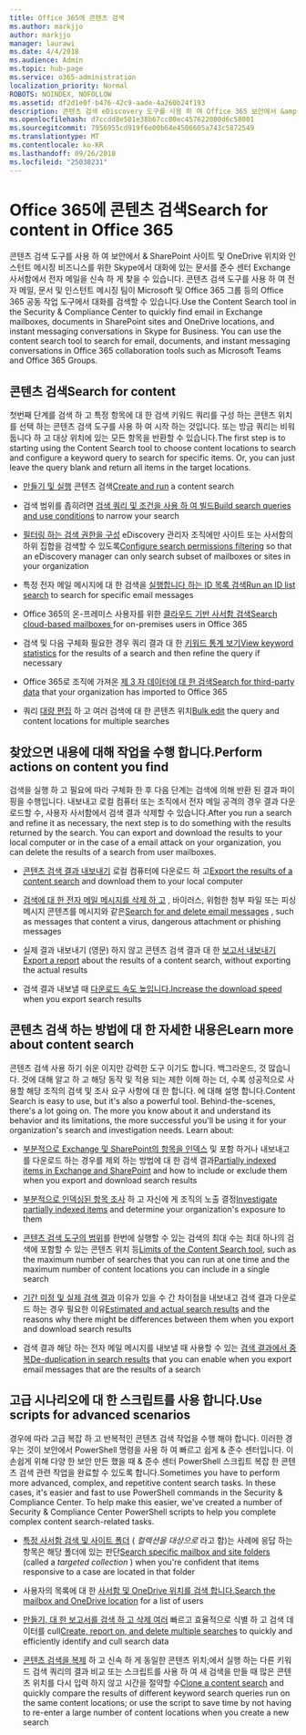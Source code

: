 ```yaml
---
title: Office 365에 콘텐츠 검색
ms.author: markjjo
author: markjjo
manager: laurawi
ms.date: 4/4/2018
ms.audience: Admin
ms.topic: hub-page
ms.service: o365-administration
localization_priority: Normal
ROBOTS: NOINDEX, NOFOLLOW
ms.assetid: df2d1e0f-b476-42c9-aade-4a260b24f193
description: 콘텐츠 검색 eDiscovery 도구를 사용 하 여 Office 365 보안에서 &amp; SharePoint 사이트 및 OneDrive 위치와 인스턴트 메시징 비즈니스를 위한 Skype에서 대화에 있는 문서를 준수 센터 Exchange 사서함에서 전자 메일을 신속 하 게 찾을 수 있습니다.
ms.openlocfilehash: d7ccdd8e501e38b67cc00ec457622080d6c58001
ms.sourcegitcommit: 7956955cd919f6e00b64e4506605a743c5872549
ms.translationtype: MT
ms.contentlocale: ko-KR
ms.lasthandoff: 09/26/2018
ms.locfileid: "25038231"
---
```

# <a name="search-for-content-in-office-365"></a><span data-ttu-id="8ace4-103">Office 365에 콘텐츠 검색</span><span class="sxs-lookup"><span data-stu-id="8ace4-103">Search for content in Office 365</span></span>

<span data-ttu-id="8ace4-p101">콘텐츠 검색 도구를 사용 하 여 보안에서 &amp; SharePoint 사이트 및 OneDrive 위치와 인스턴트 메시징 비즈니스를 위한 Skype에서 대화에 있는 문서를 준수 센터 Exchange 사서함에서 전자 메일을 신속 하 게 찾을 수 있습니다. 콘텐츠 검색 도구를 사용 하 여 전자 메일, 문서 및 인스턴트 메시징 팀이 Microsoft 및 Office 365 그룹 등의 Office 365 공동 작업 도구에서 대화를 검색할 수 있습니다.</span><span class="sxs-lookup"><span data-stu-id="8ace4-p101">Use the Content Search tool in the Security &amp; Compliance Center to quickly find email in Exchange mailboxes, documents in SharePoint sites and OneDrive locations, and instant messaging conversations in Skype for Business. You can use the content search tool to search for email, documents, and instant messaging conversations in Office 365 collaboration tools such as Microsoft Teams and Office 365 Groups.</span></span>
  
## <a name="search-for-content"></a><span data-ttu-id="8ace4-106">콘텐츠 검색</span><span class="sxs-lookup"><span data-stu-id="8ace4-106">Search for content</span></span>

<span data-ttu-id="8ace4-p102">첫번째 단계를 검색 하 고 특정 항목에 대 한 검색 키워드 쿼리를 구성 하는 콘텐츠 위치를 선택 하는 콘텐츠 검색 도구를 사용 하 여 시작 하는 것입니다. 또는 방금 쿼리는 비워둡니다 하 고 대상 위치에 있는 모든 항목을 반환할 수 있습니다.</span><span class="sxs-lookup"><span data-stu-id="8ace4-p102">The first step is to starting using the Content Search tool to choose content locations to search and configure a keyword query to search for specific items. Or, you can just leave the query blank and return all items in the target locations.</span></span>
  
- <span data-ttu-id="8ace4-109">[만들기 및 실행](content-search.md) 콘텐츠 검색</span><span class="sxs-lookup"><span data-stu-id="8ace4-109">[Create and run](content-search.md) a content search</span></span> 
    
- <span data-ttu-id="8ace4-110">검색 범위를 좁히려면 [검색 쿼리 및 조건을 사용 하 여 빌드](keyword-queries-and-search-conditions.md)</span><span class="sxs-lookup"><span data-stu-id="8ace4-110">[Build search queries and use conditions](keyword-queries-and-search-conditions.md) to narrow your search</span></span> 
    
- <span data-ttu-id="8ace4-111">[필터링 하는 검색 권한을 구성](permissions-filtering-for-content-search.md) eDiscovery 관리자 조직에만 사이트 또는 사서함의 하위 집합을 검색할 수 있도록</span><span class="sxs-lookup"><span data-stu-id="8ace4-111">[Configure search permissions filtering](permissions-filtering-for-content-search.md) so that an eDiscovery manager can only search subset of mailboxes or sites in your organization</span></span> 
    
- <span data-ttu-id="8ace4-112">특정 전자 메일 메시지에 대 한 검색을 [실행합니다 하는 ID 목록 검색](csv-file-for-an-id-list-content-search.md)</span><span class="sxs-lookup"><span data-stu-id="8ace4-112">[Run an ID list search](csv-file-for-an-id-list-content-search.md) to search for specific email messages</span></span> 
    
- <span data-ttu-id="8ace4-113">Office 365의 온-프레미스 사용자를 위한 [클라우드 기반 사서함 검색](search-cloud-based-mailboxes-for-on-premises-users.md)</span><span class="sxs-lookup"><span data-stu-id="8ace4-113">[Search cloud-based mailboxes ](search-cloud-based-mailboxes-for-on-premises-users.md) for on-premises users in Office 365</span></span>

- <span data-ttu-id="8ace4-114">검색 및 다음 구체화 필요한 경우 쿼리 결과 대 한 [키워드 통계 보기](view-keyword-statistics-for-content-search.md)</span><span class="sxs-lookup"><span data-stu-id="8ace4-114">[View keyword statistics](view-keyword-statistics-for-content-search.md) for the results of a search and then refine the query if necessary</span></span> 
    
- <span data-ttu-id="8ace4-115">Office 365로 조직에 가져온 [제 3 자 데이터에 대 한 검색](use-content-search-to-search-third-party-data-that-was-imported.md)</span><span class="sxs-lookup"><span data-stu-id="8ace4-115">[Search for third-party data](use-content-search-to-search-third-party-data-that-was-imported.md) that your organization has imported to Office 365</span></span> 
    
- <span data-ttu-id="8ace4-116">쿼리 [대량 편집](bulk-edit-content-searches.md) 하 고 여러 검색에 대 한 콘텐츠 위치</span><span class="sxs-lookup"><span data-stu-id="8ace4-116">[Bulk edit](bulk-edit-content-searches.md) the query and content locations for multiple searches</span></span> 
    
## <a name="perform-actions-on-content-you-find"></a><span data-ttu-id="8ace4-117">찾았으면 내용에 대해 작업을 수행 합니다.</span><span class="sxs-lookup"><span data-stu-id="8ace4-117">Perform actions on content you find</span></span>

<span data-ttu-id="8ace4-p103">검색을 실행 하 고 필요에 따라 구체화 한 후 다음 단계는 검색에 의해 반환 된 결과 파이핑을 수행입니다. 내보내고 로컬 컴퓨터 또는 조직에서 전자 메일 공격의 경우 결과 다운로드할 수, 사용자 사서함에서 검색 결과 삭제할 수 있습니다.</span><span class="sxs-lookup"><span data-stu-id="8ace4-p103">After you run a search and refine it as necessary, the next step is to do something with the results returned by the search. You can export and download the results to your local computer or in the case of a email attack on your organization, you can delete the results of a search from user mailboxes.</span></span>
  
- <span data-ttu-id="8ace4-120">[콘텐츠 검색 결과 내보내기](export-search-results.md) 로컬 컴퓨터에 다운로드 하 고</span><span class="sxs-lookup"><span data-stu-id="8ace4-120">[Export the results of a content search](export-search-results.md) and download them to your local computer</span></span> 
    
- <span data-ttu-id="8ace4-121">[검색에 대 한 전자 메일 메시지를 삭제 하 고](search-for-and-delete-messages-in-your-organization.md) , 바이러스, 위험한 첨부 파일 또는 피싱 메시지 콘텐츠를 메시지와 같은</span><span class="sxs-lookup"><span data-stu-id="8ace4-121">[Search for and delete email messages](search-for-and-delete-messages-in-your-organization.md) , such as messages that content a virus, dangerous attachment or phishing messages</span></span> 
    
- <span data-ttu-id="8ace4-122">실제 결과 내보내기 (영문) 하지 않고 콘텐츠 검색 결과 대 한 [보고서 내보내기](export-a-content-search-report.md)</span><span class="sxs-lookup"><span data-stu-id="8ace4-122">[Export a report](export-a-content-search-report.md) about the results of a content search, without exporting the actual results</span></span> 
    
- <span data-ttu-id="8ace4-123">검색 결과 내보낼 때 [다운로드 속도 높입니다.](increase-download-speeds-when-exporting-ediscovery-results.md)</span><span class="sxs-lookup"><span data-stu-id="8ace4-123">[Increase the download speed](increase-download-speeds-when-exporting-ediscovery-results.md) when you export search results</span></span> 
    
## <a name="learn-more-about-content-search"></a><span data-ttu-id="8ace4-124">콘텐츠 검색 하는 방법에 대 한 자세한 내용은</span><span class="sxs-lookup"><span data-stu-id="8ace4-124">Learn more about content search</span></span>

<span data-ttu-id="8ace4-p104">콘텐츠 검색 사용 하기 쉬운 이지만 강력한 도구 이기도 합니다. 백그라운드, 것 많습니다. 것에 대해 알고 하 고 해당 동작 및 적용 되는 제한 이해 하는 더, 수록 성공적으로 사용할 해당 조직의 검색 및 조사 요구 사항에 대 한 합니다. 에 대해 설명 합니다.</span><span class="sxs-lookup"><span data-stu-id="8ace4-p104">Content Search is easy to use, but it's also a powerful tool. Behind-the-scenes, there's a lot going on. The more you know about it and understand its behavior and its limitations, the more successful you'll be using it for your organization's search and investigation needs. Learn about:</span></span>
  
- <span data-ttu-id="8ace4-129">[부분적으로 Exchange 및 SharePoint의 항목을 인덱스](partially-indexed-items-in-content-search.md) 및 포함 하거나 내보내고를 다운로드 하는 경우를 제외 하는 방법에 대 한 검색 결과</span><span class="sxs-lookup"><span data-stu-id="8ace4-129">[Partially indexed items in Exchange and SharePoint](partially-indexed-items-in-content-search.md) and how to include or exclude them when you export and download search results</span></span> 
    
- <span data-ttu-id="8ace4-130">[부분적으로 인덱싱된 항목 조사](investigating-partially-indexed-items-in-ediscovery.md) 하 고 자신에 게 조직의 노출 결정</span><span class="sxs-lookup"><span data-stu-id="8ace4-130">[Investigate partially indexed items](investigating-partially-indexed-items-in-ediscovery.md) and determine your organization's exposure to them</span></span> 
    
- <span data-ttu-id="8ace4-131">[콘텐츠 검색 도구의 범위](limits-for-content-search.md)를 한번에 실행할 수 있는 검색의 최대 수는 최대 하나의 검색에 포함할 수 있는 콘텐츠 위치 등</span><span class="sxs-lookup"><span data-stu-id="8ace4-131">[Limits of the Content Search tool](limits-for-content-search.md), such as the maximum number of searches that you can run at one time and the maximum number of content locations you can include in a single search</span></span> 
    
- <span data-ttu-id="8ace4-132">[기간 미정 및 실제 검색 결과](differences-between-estimated-and-actual-ediscovery-search-results.md) 이유가 있을 수 간 차이점을 내보내고 검색 결과 다운로드 하는 경우 필요한 이유</span><span class="sxs-lookup"><span data-stu-id="8ace4-132">[Estimated and actual search results](differences-between-estimated-and-actual-ediscovery-search-results.md) and the reasons why there might be differences between them when you export and download search results</span></span> 
    
- <span data-ttu-id="8ace4-133">검색 결과 해당 하는 전자 메일 메시지를 내보낼 때 사용할 수 있는 [검색 결과에서 중복](de-duplication-in-ediscovery-search-results.md)</span><span class="sxs-lookup"><span data-stu-id="8ace4-133">[De-duplication in search results](de-duplication-in-ediscovery-search-results.md) that you can enable when you export email messages that are the results of a search</span></span> 
    
## <a name="use-scripts-for-advanced-scenarios"></a><span data-ttu-id="8ace4-134">고급 시나리오에 대 한 스크립트를 사용 합니다.</span><span class="sxs-lookup"><span data-stu-id="8ace4-134">Use scripts for advanced scenarios</span></span>

<span data-ttu-id="8ace4-p105">경우에 따라 고급 복잡 하 고 반복적인 콘텐츠 검색 작업을 수행 해야 합니다. 이러한 경우는 것이 보안에서 PowerShell 명령을 사용 하 여 빠르고 쉽게 &amp; 준수 센터입니다. 이 손쉽게 위해 다양 한 보안 만든 했을 때 &amp; 준수 센터 PowerShell 스크립트 복잡 한 콘텐츠 검색 관련 작업을 완료할 수 있도록 합니다.</span><span class="sxs-lookup"><span data-stu-id="8ace4-p105">Sometimes you have to perform more advanced, complex, and repetitive content search tasks. In these cases, it's easier and fast to use PowerShell commands in the Security &amp; Compliance Center. To help make this easier, we've created a number of Security &amp; Compliance Center PowerShell scripts to help you complete complex content search-related tasks.</span></span>
  
- <span data-ttu-id="8ace4-138">[특정 사서함 검색 및 사이트 폴더](use-content-search-for-targeted-collections.md) ( *컬렉션을 대상으로* 라고 함)는 사례에 응답 하는 항목은 해당 폴더에 있는 판단</span><span class="sxs-lookup"><span data-stu-id="8ace4-138">[Search specific mailbox and site folders](use-content-search-for-targeted-collections.md) (called a  *targeted collection*  ) when you're confident that items responsive to a case are located in that folder</span></span> 
    
- <span data-ttu-id="8ace4-139">사용자의 목록에 대 한 [사서함 및 OneDrive 위치를 검색 합니다.](search-the-mailbox-and-onedrive-for-business-for-a-list-of-users.md)</span><span class="sxs-lookup"><span data-stu-id="8ace4-139">[Search the mailbox and OneDrive location](search-the-mailbox-and-onedrive-for-business-for-a-list-of-users.md) for a list of users</span></span> 
    
- <span data-ttu-id="8ace4-140">[만들기, 대 한 보고서를 검색 하 고 삭제 여러](create-report-on-and-delete-multiple-content-searches.md) 빠르고 효율적으로 식별 하 고 검색 데이터를 cull</span><span class="sxs-lookup"><span data-stu-id="8ace4-140">[Create, report on, and delete multiple searches](create-report-on-and-delete-multiple-content-searches.md) to quickly and efficiently identify and cull search data</span></span> 
    
- <span data-ttu-id="8ace4-141">[콘텐츠 검색을 복제](clone-a-content-search.md) 하 고 신속 하 게 동일한 콘텐츠 위치;에서 실행 하는 다른 키워드 검색 쿼리의 결과 비교 또는 스크립트를 사용 하 여 새 검색을 만들 때 많은 콘텐츠 위치를 다시 입력 하지 않고 시간을 절약할 수</span><span class="sxs-lookup"><span data-stu-id="8ace4-141">[Clone a content search](clone-a-content-search.md) and quickly compare the results of different keyword search queries run on the same content locations; or use the script to save time by not having to re-enter a large number of content locations when you create a new search</span></span> 
    


